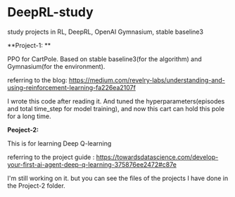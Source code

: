 # DeepRL-study
study projects in RL, DeepRL, OpenAI Gymnasium, stable baseline3

**Project-1: **

PPO for CartPole. Based on stable baseline3(for the algorithm) and Gymnasium(for the environment).

referring to the blog: https://medium.com/revelry-labs/understanding-and-using-reinforcement-learning-fa226ea2107f

I wrote this code after reading it. And tuned the hyperparameters(episodes and total time_step for model training), and now this cart can hold this pole for a long time.

**Peoject-2:**

This is for learning Deep Q-learning

referring to the project guide : https://towardsdatascience.com/develop-your-first-ai-agent-deep-q-learning-375876ee2472#c87e

I'm still working on it. but you can see the files of the projects I have done in the Project-2 folder.
